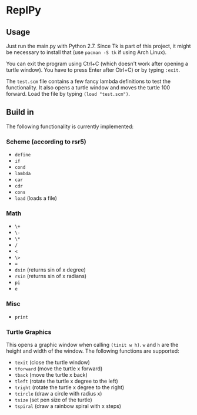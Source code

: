 # ReplPy

## Usage
Just run the main.py with Python 2.7. Since Tk is part of this project, it might be necessary to install that (use `pacman -S tk` if using Arch Linux). 

You can exit the program using Ctrl+C (which doesn't work after opening a turtle window). You have to press Enter after Ctrl+C) or by typing `:exit`. 

The `test.scm` file contains a few fancy lambda definitions to test the functionality. It also opens a turtle window and moves the turtle 100 forward. Load the file by typing `(load "test.scm")`.

## Build in 
The following functionality is currently implemented:

### Scheme (according to rsr5)
* `define`
* `if`
* `cond`
* `lambda`
* `car`
* `cdr`
* `cons`
* `load` (loads a file)

### Math
* `\+`
* `\-`
* `\*`
* `/`
* `<`
* `\>`
* `=`
* `dsin` (returns sin of x degree)
* `rsin` (returns sin of x radians)
* `pi`
* `e`

### Misc
* `print`

### Turtle Graphics
This opens a graphic window when calling `(tinit w h)`. `w` and `h` are the height and width of the window.
The following functions are supported:
* `texit` (close the turtle window)
* `tforward` (move the turtle x forward)
* `tback` (move the turtle x back)
* `tleft` (rotate the turtle x degree to the left)
* `tright` (rotate the turtle x degree to the right)
* `tcircle` (draw a circle with radius x)
* `tsize` (set pen size of the turtle)
* `tspiral` (draw a rainbow spiral with x steps)
